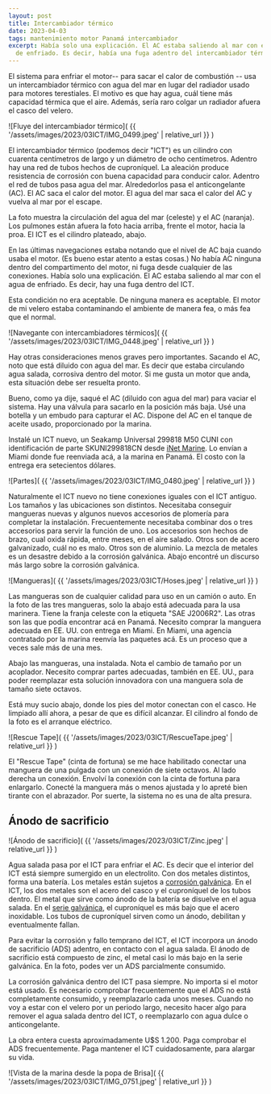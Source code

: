 ```yaml
---
layout: post
title: Intercambiador térmico
date: 2023-04-03
tags: mantenimiento motor Panamá intercambiador
excerpt: Había solo una explicación. El AC estaba saliendo al mar con el agua
  de enfriado. Es decir, había una fuga adentro del intercambiador térmico.
---
```


El sistema para enfriar el motor-- para sacar el calor de combustión
-- usa un intercambiador térmico con agua del mar en lugar del radiador
usado para motores terestiales.
El motivo es que hay agua, cuál tiene más capacidad térmica que el aire.
Además, sería raro colgar un radiador afuera el casco del velero.

![Fluye del intercambiador térmico](
  {{ '/assets/images/2023/03ICT/IMG_0499.jpeg' | relative_url }}
)

El intercambiador térmico (podemos decir "ICT") es un cilindro con cuarenta
centímetros de largo y un diámetro de ocho centímetros. Adentro hay una
red de tubos hechos de cuproníquel. La aleación produce resistencia
de corrosión con buena capacidad para conducir calor. Adentro el red de
tubos pasa agua del mar. Alrededorlos pasa el anticongelante (AC). El AC saca
el calor del motor. El agua del mar saca el calor del AC y vuelva al mar por el
escape.

La foto muestra la circulación del agua del mar (celeste) y el AC (naranja).
Los pulmones están afuera la foto hacia arriba, frente el motor, hacia la
proa. El ICT es el cilindro plateado, abajo.

En las últimas navegaciones estaba notando que el nivel de AC
baja cuando usaba el motor. (Es bueno estar atento a estas cosas.) No había
AC ninguna dentro del compartimento del motor, ni fuga desde
cualquier de las conexiones. Había solo una explicación. El AC
estaba saliendo al mar con el agua de enfriado. Es decir, hay una fuga dentro
del ICT.

Esta condición no era aceptable. De ninguna manera es aceptable. El motor
de mi velero estaba contaminando el ambiente de manera fea, o más fea que
el normal.

![Navegante con intercambiadores térmicos](
  {{ '/assets/images/2023/03ICT/IMG_0448.jpeg' | relative_url }}
)

Hay otras consideraciones menos graves pero importantes. Sacando el AC, noto
que está diluido con agua del mar. Es decir que estaba circulando agua
salada, corrosiva dentro del motor. Si me gusta un motor que anda, esta
situación debe ser resuelta pronto.

Bueno, como ya dije, saqué el AC (diluido con agua del mar) para vaciar el
sistema. Hay una válvula para sacarlo en la posición más baja. Usé una
botella y un embudo para capturar el AC. Dispone del AC en el tanque de
aceite usado, proporcionado por la marina.

Instalé un ICT nuevo, un Seakamp Universal 299818 M50 CUNI con identificación
de parte SKUNI299818CN desde [iNet Marine][inet]. Lo envían a Miami donde
fue reenviada acá, a la marina en Panamá. El costo con la entrega era
setecientos dólares.

![Partes](
  {{ '/assets/images/2023/03ICT/IMG_0480.jpeg' | relative_url }}
)

Naturalmente el ICT nuevo no tiene conexiones iguales con el ICT antiguo.
Los tamaños y las ubicaciones son distintos. Necesitaba conseguir mangueras
nuevas y algunos nuevos accesorios de plomería para completar la
instalación.  Frecuentemente necesitaba combinar dos o tres accesorios para
servir la función de uno. Los accesorios son hechos de brazo, cual oxida
rápida, entre meses, en el aire salado. Otros son de acero galvanizado, cuál no
es malo.  Otros son de aluminio. La mezcla de metales es un desastre debido a
la corrosión galvánica. Abajo encontré un discurso más largo sobre la corrosión
galvánica.

![Mangueras](
  {{ '/assets/images/2023/03ICT/Hoses.jpeg' | relative_url }}
)

Las mangueras son de cualquier calidad para uso en un camión o auto.
En la foto de las tres mangueras, solo la abajo está adecuada para la usa
marinera. Tiene la franja celeste con la etiqueta "SAE J2006R2". Las otras
son las que podía encontrar acá en Panamá. Necesito comprar la manguera
adecuada en EE. UU. con entrega en Miami. En Miami, una agencia contratado
por la marina reenvía las paquetes acá. Es un proceso que a veces sale más
de una mes.

Abajo las mangueras, una instalada. Nota el cambio de tamaño por un
acoplador. Necesito comprar partes adecuadas, también en EE. UU., para poder
reemplazar esta solución innovadora con una manguera sola de tamaño siete
octavos.

Está muy sucio abajo, donde los pies del motor conectan con el casco.
He limpiado allí ahora, a pesar de que es difícil alcanzar. El cilindro
al fondo de la foto es el arranque eléctrico.

![Rescue Tape](
  {{ '/assets/images/2023/03ICT/RescueTape.jpeg' | relative_url }}
)

El "Rescue Tape" (cinta de fortuna) se me hace habilitado conectar una manguera de una pulgada
con un conexión de siete octavos. Al lado derecha un conexión. Envolví
la conexión con la cinta de fortuna para enlargarlo. Conecté la manguera
más o menos ajustada y lo apreté bien tirante con el abrazador. Por suerte,
la sistema no es una de alta presura.

## Ánodo de sacrificio

![Ánodo de sacrificio](
  {{ '/assets/images/2023/03ICT/Zinc.jpeg' | relative_url }}
)

Agua salada pasa por el ICT para enfriar el AC. Es decir que el interior
del ICT está siempre sumergido en un electrolito. Con dos metales distintos,
forma una batería. Los metales están sujetos a [corrosión galvánica][cg].
En el ICT, los dos metales son el acero del casco y el cuproníquel de los tubos
dentro. El metal que sirve como ánodo de la batería se disuelve en el agua
salada. En el [serie galvánica][serie], el cuproníquel es más bajo que el
acero inoxidable. Los tubos de cuproníquel sirven como un ánodo, debilitan y
eventualmente fallan.

Para evitar la corrosión y fallo temprano del ICT, el ICT incorpora
un ánodo de sacrificio (ADS) adentro, en contacto con el agua salada. El ánodo
de sacrificio está compuesto de zinc, el metal casi lo más bajo en la
serie galvánica. En la foto, podes ver un ADS parcialmente consumido.

La corrosión galvánica dentro del ICT pasa siempre. No importa si el motor
está usado. Es necesario comprobar frecuentemente que el ADS no está
completamente consumido, y reemplazarlo cada unos meses. Cuando no voy a
estar con el velero por un periodo largo, necesito hacer algo para
remover el agua salada dentro del ICT, o reemplazarlo con agua dulce o
anticongelante.

La obra entera cuesta aproximadamente U$S 1.200. Paga comprobar el
ADS frecuentemente. Paga mantener el ICT cuidadosamente, para alargar
su vida.

![Vista de la marina desde la popa de Brisa](
  {{ '/assets/images/2023/03ICT/IMG_0751.jpeg' | relative_url }}
)

[inet]: https://inetmarine.com/skuni299818cnheatexchangercuni.aspx
[cg]: https://es.wikipedia.org/wiki/Corrosi%C3%B3n_galv%C3%A1nica
[serie]: https://es.wikipedia.org/wiki/Serie_galv%C3%A1nica


